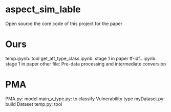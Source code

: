 # aspect_sim_lable
Open source the core code of this project for the paper
# Ours
temp.ipynb: tool
get_att_type_class.ipynb: stage 1 in paper
tf-idf...ipynb: stage 1 in paper
other file: Pre-data processing and intermediate conversion
# PMA
PMA.py: model
main_v_type.py: to classify Vulnerability type
myDataset.py: build Dataset
temp.py: tool


